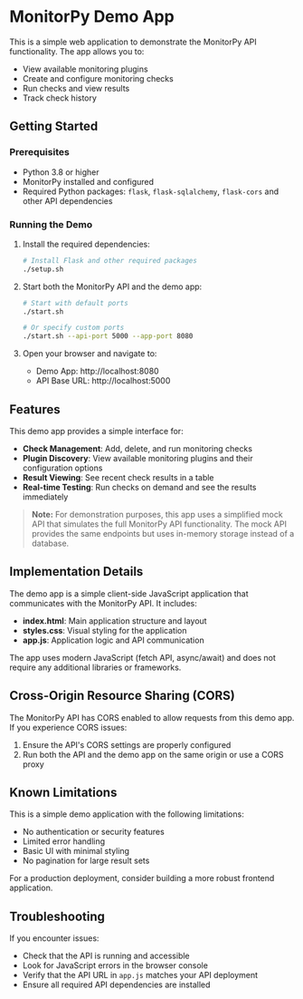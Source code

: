 # MonitorPy Demo App

This is a simple web application to demonstrate the MonitorPy API functionality. The app allows you to:

- View available monitoring plugins
- Create and configure monitoring checks
- Run checks and view results
- Track check history

## Getting Started

### Prerequisites

- Python 3.8 or higher
- MonitorPy installed and configured
- Required Python packages: `flask`, `flask-sqlalchemy`, `flask-cors` and other API dependencies

### Running the Demo

1. Install the required dependencies:

   ```bash
   # Install Flask and other required packages
   ./setup.sh
   ```

2. Start both the MonitorPy API and the demo app:

   ```bash
   # Start with default ports
   ./start.sh
   
   # Or specify custom ports
   ./start.sh --api-port 5000 --app-port 8080
   ```

2. Open your browser and navigate to:
   - Demo App: http://localhost:8080
   - API Base URL: http://localhost:5000

## Features

This demo app provides a simple interface for:

- **Check Management**: Add, delete, and run monitoring checks
- **Plugin Discovery**: View available monitoring plugins and their configuration options
- **Result Viewing**: See recent check results in a table
- **Real-time Testing**: Run checks on demand and see the results immediately

> **Note:** For demonstration purposes, this app uses a simplified mock API that simulates the full MonitorPy API functionality. The mock API provides the same endpoints but uses in-memory storage instead of a database.

## Implementation Details

The demo app is a simple client-side JavaScript application that communicates with the MonitorPy API. It includes:

- **index.html**: Main application structure and layout
- **styles.css**: Visual styling for the application
- **app.js**: Application logic and API communication

The app uses modern JavaScript (fetch API, async/await) and does not require any additional libraries or frameworks.

## Cross-Origin Resource Sharing (CORS)

The MonitorPy API has CORS enabled to allow requests from this demo app. If you experience CORS issues:

1. Ensure the API's CORS settings are properly configured
2. Run both the API and the demo app on the same origin or use a CORS proxy

## Known Limitations

This is a simple demo application with the following limitations:

- No authentication or security features
- Limited error handling
- Basic UI with minimal styling
- No pagination for large result sets

For a production deployment, consider building a more robust frontend application.

## Troubleshooting

If you encounter issues:

- Check that the API is running and accessible
- Look for JavaScript errors in the browser console
- Verify that the API URL in `app.js` matches your API deployment
- Ensure all required API dependencies are installed